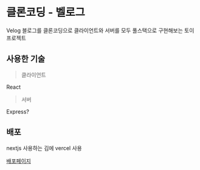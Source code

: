 # 클론코딩 - 벨로그
Velog 블로그를 클론코딩으로 클라이언트와 서버를 모두 풀스택으로 구현해보는 토이 프로젝트

## 사용한 기술
> 클라이언트

React

> 서버

Express?

## 배포
nextjs 사용하는 김에 vercel 사용

[배포페이지](https://velog-clone-kappa.vercel.app/)


